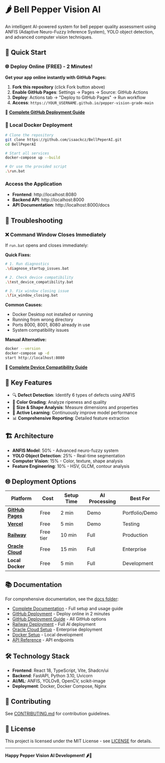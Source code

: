 # 🌶️ Bell Pepper Vision AI

An intelligent AI-powered system for bell pepper quality assessment using ANFIS (Adaptive Neuro-Fuzzy Inference System), YOLO object detection, and advanced computer vision techniques.

## 🚀 Quick Start

### 🌐 Deploy Online (FREE) - 2 Minutes!

**Get your app online instantly with GitHub Pages:**

1. **Fork this repository** (click Fork button above)
2. **Enable GitHub Pages**: Settings → Pages → Source: GitHub Actions
3. **Deploy**: Actions tab → "Deploy to GitHub Pages" → Run workflow
4. **Access**: `https://YOUR_USERNAME.github.io/pepper-vision-grade-main`

📖 **[Complete GitHub Deployment Guide](DEPLOY_TO_GITHUB.md)**

### 🐳 Local Docker Deployment

```bash
# Clone the repository
git clone https://github.com/isaackcz/BellPeperAI.git
cd BellPeperAI

# Start all services
docker-compose up --build

# Or use the provided script
.\run.bat
```

### Access the Application

- **Frontend**: http://localhost:8080
- **Backend API**: http://localhost:8000
- **API Documentation**: http://localhost:8000/docs

## 🔧 Troubleshooting

### ❌ Command Window Closes Immediately

If `run.bat` opens and closes immediately:

**Quick Fixes:**
```bash
# 1. Run diagnostics
.\diagnose_startup_issues.bat

# 2. Check device compatibility
.\test_device_compatibility.bat

# 3. Fix window closing issue
.\fix_window_closing.bat
```

**Common Causes:**
- Docker Desktop not installed or running
- Running from wrong directory
- Ports 8000, 8001, 8080 already in use
- System compatibility issues

**Manual Alternative:**
```bash
docker --version
docker-compose up -d
start http://localhost:8080
```

📖 **[Complete Device Compatibility Guide](DEVICE_COMPATIBILITY_GUIDE.md)**

## 🎯 Key Features

- 🔍 **Defect Detection**: Identify 6 types of defects using ANFIS
- 🎨 **Color Grading**: Analyze ripeness and quality
- 📏 **Size & Shape Analysis**: Measure dimensions and properties
- 🧠 **Active Learning**: Continuously improve model performance
- 📊 **Comprehensive Reporting**: Detailed feature extraction

## 🏗️ Architecture

- **ANFIS Model**: 50% - Advanced neuro-fuzzy system
- **YOLO Object Detection**: 25% - Real-time segmentation
- **Computer Vision**: 15% - Color, texture, shape analysis
- **Feature Engineering**: 10% - HSV, GLCM, contour analysis

## 🌐 Deployment Options

| Platform | Cost | Setup Time | AI Processing | Best For |
|----------|------|------------|---------------|----------|
| **[GitHub Pages](DEPLOY_TO_GITHUB.md)** | Free | 2 min | Demo | Portfolio/Demo |
| **[Vercel](GITHUB_DEPLOYMENT_GUIDE.md#vercel)** | Free | 5 min | Demo | Testing |
| **[Railway](RAILWAY_DEPLOYMENT_GUIDE.md)** | Free tier | 10 min | Full | Production |
| **[Oracle Cloud](ORACLE_QUICK_START.md)** | Free | 15 min | Full | Enterprise |
| **Local Docker** | Free | 5 min | Full | Development |

## 📚 Documentation

For comprehensive documentation, see the [docs folder](docs/README.md):

- [Complete Documentation](docs/README.md) - Full setup and usage guide
- [GitHub Deployment](DEPLOY_TO_GITHUB.md) - Deploy online in 2 minutes
- [GitHub Deployment Guide](GITHUB_DEPLOYMENT_GUIDE.md) - All GitHub options
- [Railway Deployment](RAILWAY_DEPLOYMENT_GUIDE.md) - Full AI deployment
- [Oracle Cloud Setup](ORACLE_QUICK_START.md) - Enterprise deployment
- [Docker Setup](docs/README.md#docker-setup) - Local development
- [API Reference](docs/README.md#api-documentation) - API endpoints

## 🛠️ Technology Stack

- **Frontend**: React 18, TypeScript, Vite, Shadcn/ui
- **Backend**: FastAPI, Python 3.10, Uvicorn
- **AI/ML**: ANFIS, YOLOv8, OpenCV, scikit-image
- **Deployment**: Docker, Docker Compose, Nginx

## 🤝 Contributing

See [CONTRIBUTING.md](docs/CONTRIBUTING.md) for contribution guidelines.

## 📄 License

This project is licensed under the MIT License - see [LICENSE](docs/LICENSE) for details.

---

**Happy Pepper Vision AI Development! 🌶️🤖**